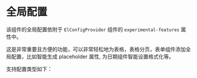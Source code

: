 # 全局配置

该组件的全局配置依附于 `ElConfigProvider` 组件的 `experimental-features` 属性中。

这是非常重要且方便的功能，可以非常轻松地为表格，表格分页，表单组件添加全局配置，比如智能生成 placeholder 属性, 为日期组件智能设置格式化等。



支持配置类型如下：

